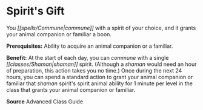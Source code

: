 ﻿---
cssclass: [feats]

---
# Spirit's Gift

You _[[spells/Commune|commune]]_ with a spirit of your choice, and it grants your animal companion or familiar a boon.

**Prerequisites:** Ability to acquire an animal companion or a familiar.

**Benefit:** At the start of each day, you can _commune_ with a single _[[classes/Shaman|shaman]]_ spirit. (Although a _shaman_ would need an hour of preparation, this action takes you no time.) Once during the next 24 hours, you can spend a standard action to grant your animal companion or familiar that _shaman_ spirit's spirit animal ability for 1 minute per level in the class that grants your animal companion or familiar.

**Source** Advanced Class Guide